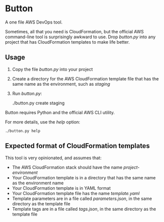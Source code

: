 # Button

A one file AWS DevOps tool.

Sometimes, all that you need is CloudFormation, but the official AWS command-line tool is surprisingly awkward to use. Drop *button.py* into any project that has CloudFormation templates to make life better.

## Usage

1) Copy the file *button.py* into your project
2) Create a directory for the AWS CloudFormation template file that has the same name as the environment, such as *staging*
3) Run *button.py*:

    ./button.py create staging

Button requires Python and the official AWS CLI utility.

For more details, use the *help* option:

    ./button.py help

## Expected format of CloudFormation templates

This tool is very opinionated, and assumes that:

* The AWS CloudFormation stack should have the name *project-environment*
* Your CloudFormation template is in a directory that has the same name as the environment name
* Your CloudFormation template is in YAML format
* Your CloudFormation template file has the name *template.yaml*
* Template parameters are in a file called *parameters.json*, in the same directory as the template file
* Template tags are in a file called *tags.json*, in the same directory as the template file
